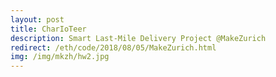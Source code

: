 ```yaml
---
layout: post
title: CharIoTeer
description: Smart Last-Mile Delivery Project @MakeZurich
redirect: /eth/code/2018/08/05/MakeZurich.html
img: /img/mkzh/hw2.jpg
---
```

<!-- {{ site.baseurl }}/img/mkzh/hw2.jpg -->
